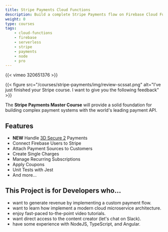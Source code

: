 ```yaml
---
title: Stripe Payments Cloud Functions
description: Build a complete Stripe Payments flow on Firebase Cloud Functions
weight: 0
type: courses
tags: 
    - cloud-functions
    - firebase
    - serverless
    - stripe
    - payments
    - node
    - pro
---
```


{{< vimeo 320651376 >}}

{{< figure src="/courses/stripe-payments/img/review-scssat.png" alt="I’ve just finished your Stripe course. I want to give you the following feedback" >}}

The **Stripe Payments Master Course** will provide a solid foundation for building complex payment systems with the world's leading payment API.

## Features

- **NEW** Handle [3D Secure 2](https://stripe.com/guides/3d-secure-2) Payments
- Connect Firebase Users to Stripe
- Attach Payment Sources to Customers
- Create Single Charges
- Manage Recurring Subscriptions
- Apply Coupons
- Unit Tests with Jest
- And more...





## This Project is for Developers who...

- want to generate revenue by implementing a custom payment flow.
- want to learn how implement a modern cloud microservice architecture.
- enjoy fast-paced to-the-point video tutorials.
- want direct access to the content creator (let's chat on Slack).
- have some experience with NodeJS, TypeScript, and Angular.

